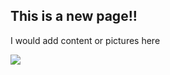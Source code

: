 ## This is a new page!!

I would add content or pictures here

![](https://thekidwhisper.com/wp-content/uploads/2015/11/1422902798-Mind_Dollar_72840722_copy.jpg)
